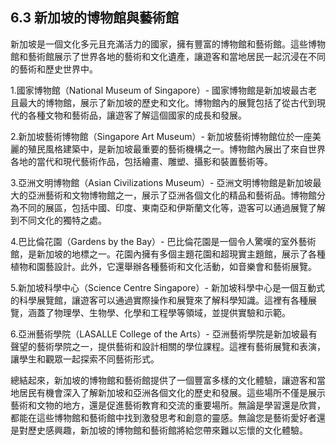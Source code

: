 ## 6.3 新加坡的博物館與藝術館

新加坡是一個文化多元且充滿活力的國家，擁有豐富的博物館和藝術館。這些博物館和藝術館展示了世界各地的藝術和文化遺產，讓遊客和當地居民一起沉浸在不同的藝術和歷史世界中。

1.國家博物館（National Museum of Singapore）- 國家博物館是新加坡最古老且最大的博物館，展示了新加坡的歷史和文化。博物館內的展覽包括了從古代到現代的各種文物和藝術品，讓遊客了解這個國家的成長和發展。

2.新加坡藝術博物館（Singapore Art Museum）- 新加坡藝術博物館位於一座美麗的殖民風格建築中，是新加坡最重要的藝術機構之一。博物館內展出了來自世界各地的當代和現代藝術作品，包括繪畫、雕塑、攝影和裝置藝術等。

3.亞洲文明博物館（Asian Civilizations Museum）- 亞洲文明博物館是新加坡最大的亞洲藝術和文物博物館之一，展示了亞洲各個文化的精品和藝術品。博物館分為不同的展區，包括中國、印度、東南亞和伊斯蘭文化等，遊客可以通過展覽了解到不同文化的獨特之處。

4.巴比倫花園（Gardens by the Bay）- 巴比倫花園是一個令人驚嘆的室外藝術館，是新加坡的地標之一。花園內擁有多個主題花園和超現實主題館，展示了各種植物和園藝設計。此外，它還舉辦各種藝術和文化活動，如音樂會和藝術展覽。

5.新加坡科學中心（Science Centre Singapore）- 新加坡科學中心是一個互動式的科學展覽館，讓遊客可以通過實際操作和展覽來了解科學知識。這裡有各種展覽，涵蓋了物理學、生物學、化學和工程學等領域，並提供實驗和示範。

6.亞洲藝術學院（LASALLE College of the Arts）- 亞洲藝術學院是新加坡最有聲望的藝術學院之一，提供藝術和設計相關的學位課程。這裡有藝術展覽和表演，讓學生和觀眾一起探索不同藝術形式。

總結起來，新加坡的博物館和藝術館提供了一個豐富多樣的文化體驗，讓遊客和當地居民有機會深入了解新加坡和亞洲各個文化的歷史和發展。這些場所不僅是展示藝術和文物的地方，還是促進藝術教育和交流的重要場所。無論是學習還是欣賞，都能在這些博物館和藝術館中找到激發思考和創意的靈感。無論您是藝術愛好者還是對歷史感興趣，新加坡的博物館和藝術館將給您帶來難以忘懷的文化體驗。